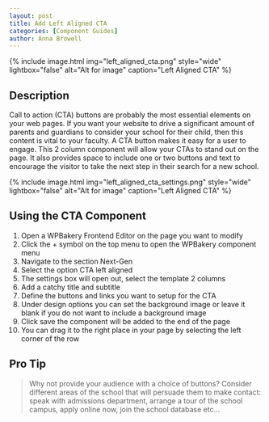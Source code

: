 ```yaml
---
layout: post
title: Add Left Aligned CTA
categories: [Component Guides]
author: Anna Browell
---
```

{% include image.html img="left_aligned_cta.png" style="wide" lightbox="false" alt="Alt for image" caption="Left Aligned CTA" %}


## Description

Call to action (CTA) buttons are probably the most essential elements on your web pages. If you want your website to drive a significant amount of parents and guardians to consider your school for their child, then this content is vital to your faculty. A CTA button makes it easy for a user to engage. This 2 column component will allow your CTAs to stand out on the page. It also provides space to include one or two buttons and text to encourage the visitor to take the next step in their search for a new school.

{% include image.html img="left_aligned_cta_settings.png" style="wide" lightbox="false" alt="Alt for image" caption="Left Aligned CTA" %}


## Using the CTA Component


1. Open a WPBakery Frontend Editor on the page you want to modify
2. Click the + symbol on the top menu to open the WPBakery component menu
3. Navigate to the section Next-Gen
4. Select the option CTA left aligned
5. The settings box will open out, select the template 2 columns
6. Add a catchy title and subtitle
7. Define the buttons and links you want to setup for the CTA
8. Under design options you can set the background image or leave it blank if you do not want to include a background image
9. Click save the component will be added to the end of the page
10. You can drag it to the right place in your page by selecting the left corner of the row


## Pro Tip
> Why not provide your audience with a choice of buttons? Consider different areas of the school that will persuade them to make contact: speak with admissions department, arrange a tour of the school campus, apply online now, join the school database etc…



